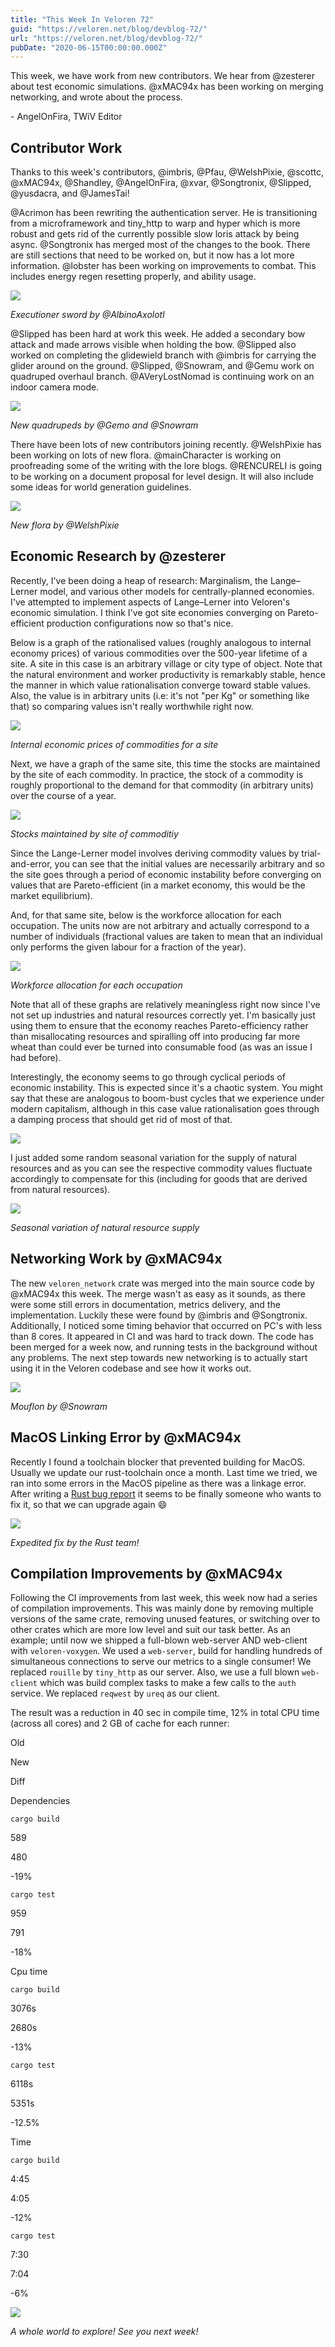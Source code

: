 ```yaml
---
title: "This Week In Veloren 72"
guid: "https://veloren.net/blog/devblog-72/"
url: "https://veloren.net/blog/devblog-72/"
pubDate: "2020-06-15T00:00:00.000Z"
---
```


This week, we have work from new contributors. We hear from @zesterer about test economic simulations. @xMAC94x has been working on merging networking, and wrote about the process.

\- AngelOnFira, TWiV Editor

## Contributor Work

Thanks to this week's contributors, @imbris, @Pfau, @WelshPixie, @scottc, @xMAC94x, @Shandley, @AngelOnFira, @xvar, @Songtronix, @Slipped, @yusdacra, and @JamesTai!

@Acrimon has been rewriting the authentication server. He is transitioning from a microframework and tiny_http to warp and hyper which is more robust and gets rid of the currently possible slow loris attack by being async. @Songtronix has merged most of the changes to the book. There are still sections that need to be worked on, but it now has a lot more information. @lobster has been working on improvements to combat. This includes energy regen resetting properly, and ability usage.

![](https://s3.eu-central-2.wasabisys.com/veloren-blog/cdn/597826574095613962/722259515948400680/snap2020-06-15-21-19-34.png)

_Executioner sword by @AlbinoAxolotl_

@Slipped has been hard at work this week. He added a secondary bow attack and made arrows visible when holding the bow. @Slipped also worked on completing the glidewield branch with @imbris for carrying the glider around on the ground. @Slipped, @Snowram, and @Gemu work on quadruped overhaul branch. @AVeryLostNomad is continuing work on an indoor camera mode.

![](https://s3.eu-central-2.wasabisys.com/veloren-blog/cdn/597826574095613962/722135183096283217/new_mobs.png)

_New quadrupeds by @Gemo and @Snowram_

There have been lots of new contributors joining recently. @WelshPixie has been working on lots of new flora. @mainCharacter is working on proofreading some of the writing with the lore blogs. @RENCURELI is going to be working on a document proposal for level design. It will also include some ideas for world generation guidelines.

![](https://s3.eu-central-2.wasabisys.com/veloren-blog/cdn/634860358623821835/722085100191481866/Screenshot_from_2020-06-15_15-27-43.png)

_New flora by @WelshPixie_

## Economic Research by @zesterer

Recently, I've been doing a heap of research: Marginalism, the Lange–Lerner model, and various other models for centrally-planned economies. I've attempted to implement aspects of Lange–Lerner into Veloren's economic simulation. I think I've got site economies converging on Pareto-efficient production configurations now so that's nice.

Below is a graph of the rationalised values (roughly analogous to internal economy prices) of various commodities over the 500-year lifetime of a site. A site in this case is an arbitrary village or city type of object. Note that the natural environment and worker productivity is remarkably stable, hence the manner in which value rationalisation converge toward stable values. Also, the value is in arbitrary units (i.e: it's not "per Kg" or something like that) so comparing values isn't really worthwhile right now.

![](https://s3.eu-central-2.wasabisys.com/veloren-blog/cdn/597826574095613962/722069822942478356/unknown.png)

_Internal economic prices of commodities for a site_

Next, we have a graph of the same site, this time the stocks are maintained by the site of each commodity. In practice, the stock of a commodity is roughly proportional to the demand for that commodity (in arbitrary units) over the course of a year.

![](https://s3.eu-central-2.wasabisys.com/veloren-blog/cdn/597826574095613962/722070320907026492/unknown.png)

_Stocks maintained by site of commoditiy_

Since the Lange-Lerner model involves deriving commodity values by trial-and-error, you can see that the initial values are necessarily arbitrary and so the site goes through a period of economic instability before converging on values that are Pareto-efficient (in a market economy, this would be the market equilibrium).

And, for that same site, below is the workforce allocation for each occupation. The units now are not arbitrary and actually correspond to a number of individuals (fractional values are taken to mean that an individual only performs the given labour for a fraction of the year).

![](https://s3.eu-central-2.wasabisys.com/veloren-blog/cdn/597826574095613962/722071319591780352/unknown.png)

_Workforce allocation for each occupation_

Note that all of these graphs are relatively meaningless right now since I've not set up industries and natural resources correctly yet. I'm basically just using them to ensure that the economy reaches Pareto-efficiency rather than misallocating resources and spiralling off into producing far more wheat than could ever be turned into consumable food (as was an issue I had before).

Interestingly, the economy seems to go through cyclical periods of economic instability. This is expected since it's a chaotic system. You might say that these are analogous to boom-bust cycles that we experience under modern capitalism, although in this case value rationalisation goes through a damping process that should get rid of most of that.

![](https://s3.eu-central-2.wasabisys.com/veloren-blog/cdn/597826574095613962/722072600490016888/unknown.png)

I just added some random seasonal variation for the supply of natural resources and as you can see the respective commodity values fluctuate accordingly to compensate for this (including for goods that are derived from natural resources).

![](https://s3.eu-central-2.wasabisys.com/veloren-blog/cdn/597826574095613962/722075466030252102/unknown.png)

_Seasonal variation of natural resource supply_

## Networking Work by @xMAC94x

The new `veloren_network` crate was merged into the main source code by @xMAC94x this week. The merge wasn't as easy as it sounds, as there were some still errors in documentation, metrics delivery, and the implementation. Luckily these were found by @imbris and @Songtronix. Additionally, I noticed some timing behavior that occurred on PC's with less than 8 cores. It appeared in CI and was hard to track down. The code has been merged for a week now, and running tests in the background without any problems. The next step towards new networking is to actually start using it in the Veloren codebase and see how it works out.

![](https://s3.eu-central-2.wasabisys.com/veloren-blog/cdn/597826574095613962/722135150397227148/mouflon.png)

_Mouflon by @Snowram_

## MacOS Linking Error by @xMAC94x

Recently I found a toolchain blocker that prevented building for MacOS. Usually we update our rust-toolchain once a month. Last time we tried, we ran into some errors in the MacOS pipeline as there was a linkage error. After writing a [Rust bug report](https://github.com/rust-lang/rust/issues/73370) it seems to be finally someone who wants to fix it, so that we can upgrade again 😄

![](https://s3.eu-central-2.wasabisys.com/veloren-blog/cdn/540224034412036099/722497316803575858/unknown.png)

_Expedited fix by the Rust team!_

## Compilation Improvements by @xMAC94x

Following the CI improvements from last week, this week now had a series of compilation improvements. This was mainly done by removing multiple versions of the same crate, removing unused features, or switching over to other crates which are more low level and suit our task better. As an example; until now we shipped a full-blown web-server AND web-client with `veloren-voxygen`. We used a `web-server`, build for handling hundreds of simultaneous connections to serve our metrics to a single consumer! We replaced `rouille` by `tiny_http` as our server. Also, we use a full blown `web-client` which was build complex tasks to make a few calls to the `auth` service. We replaced `reqwest` by `ureq` as our client.

The result was a reduction in 40 sec in compile time, 12% in total CPU time (across all cores) and 2 GB of cache for each runner:

Old

New

Diff

Dependencies

`cargo build`

589

480

\-19%

`cargo test`

959

791

\-18%

Cpu time

`cargo build`

3076s

2680s

\-13%

`cargo test`

6118s

5351s

\-12.5%

Time

`cargo build`

4:45

4:05

\-12%

`cargo test`

7:30

7:04

\-6%

![](https://s3.eu-central-2.wasabisys.com/veloren-blog/cdn/634860358623821835/722499152604430456/Screenshot_from_2020-06-15_15-30-59.png)

_A whole world to explore! See you next week!_
